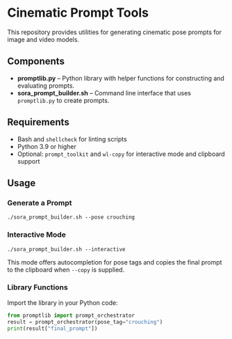 # Cinematic Prompt Tools

This repository provides utilities for generating cinematic pose prompts for image and video models.

## Components

- **promptlib.py** – Python library with helper functions for constructing and evaluating prompts.
- **sora_prompt_builder.sh** – Command line interface that uses `promptlib.py` to create prompts.

## Requirements

- Bash and `shellcheck` for linting scripts
- Python 3.9 or higher
- Optional: `prompt_toolkit` and `wl-copy` for interactive mode and clipboard support

## Usage

### Generate a Prompt

```
./sora_prompt_builder.sh --pose crouching
```

### Interactive Mode

```
./sora_prompt_builder.sh --interactive
```

This mode offers autocompletion for pose tags and copies the final prompt to the clipboard when `--copy` is supplied.

### Library Functions

Import the library in your Python code:

```python
from promptlib import prompt_orchestrator
result = prompt_orchestrator(pose_tag="crouching")
print(result["final_prompt"])
```

